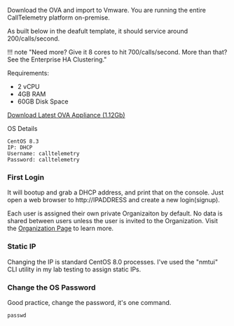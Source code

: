 Download the OVA and import to Vmware. You are running the entire CallTelemetry platform on-premise.

As built below in the deafult template, it should service around 200/calls/second.

!!! note "Need more? Give it 8 cores to hit 700/calls/second. More than that? See the Enterprise HA Clustering."

Requirements:

* 2 vCPU 
* 4GB RAM  
* 60GB Disk Space

<a href="https://storage.googleapis.com/ct_ovas/CallTelemetry-stable.ova">Download Latest OVA Appliance (1.12Gb)</a>

OS Details
```
CentOS 8.3
IP: DHCP
Username: calltelemetry
Password: calltelemetry
```

### First Login
It will bootup and grab a DHCP address, and print that on the console.
Just open a web browser to http://IPADDRESS and create a new login(signup).

Each user is assigned their own private Organizaiton by default. No data is shared between users unless the user is invited to the Organization.
Visit the [Organization Page](/features/organizations)  to learn more.
### Static IP
Changing the IP is standard CentOS 8.0 processes. I've used the "nmtui" CLI utility in my lab testing to assign static IPs.

### Change the OS Password
Good practice, change the password, it's one command.
```
passwd
```